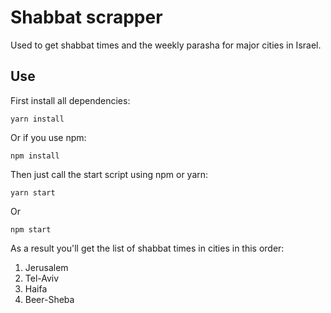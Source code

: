 # Shabbat scrapper

Used to get shabbat times and the weekly parasha for major cities in Israel.

## Use

First install all dependencies:

    yarn install

Or if you use npm:

    npm install

Then just call the start script using npm or yarn:

	yarn start

Or

	npm start

As a result you'll get the list of shabbat times in cities in this order:

1. Jerusalem
2. Tel-Aviv
3. Haifa
4. Beer-Sheba
